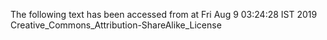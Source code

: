 The following text has been accessed from at Fri Aug 9 03:24:28 IST 2019
Creative_Commons_Attribution-ShareAlike_License
